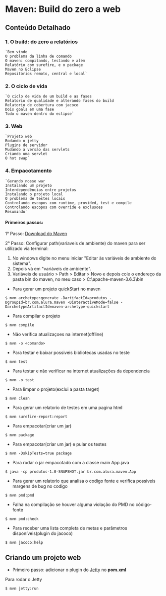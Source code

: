 # Maven: Build do zero a web

## Conteúdo Detalhado

### 1. O build: do zero a relatórios
	`Bem vindo
	O problema da linha de comando
	O maven: compilando, testando e além
	Relatório com surefire, e o package
	Maven no Eclipse
	Repositórios remoto, central e local`

### 2. O ciclo de vida
	`O ciclo de vida de um build e as fases
	Relatorio de qualidade e alterando fases do build
	Relatorio de cobertura com jacoco
	Dois goals em uma fase
	Todo o maven dentro do eclipse`

### 3. Web
	`Projeto web
	Rodando o jetty
	Plugins de servidor
	Mudando a versão das servlets
	Criando uma servlet
	O hot swap`

### 4. Empacotamento
	`Gerando nosso war
	Instalando um projeto
	Interdependências entre projetos
	Instalando o projeto local
	O problema de testes locais
	Controlando escopos com runtime, provided, test e compile
	Controlando escopos com override e exclusoes
	Resumindo`

#### Primeiros passos:

1° Passo: [Download do Maven](https://maven.apache.org/download.cgi)

2° Passo: Configurar path(variaveis de ambiente) do maven para ser utilizado via terminal: 
1. No windows digite no menu iniciar "Editar às variáveis de ambiente do sistema". 
2. Depois vá em "variáveis de ambiente". 
3. Variáveis de usuário > Path > Editar > Novo e depois cole o endereço da pasta bin do maven, no meu caso > C:\apache-maven-3.6.3\bin

	
- Para gerar um projeto quickStart no maven

`$ mvn archetype:generate -DartifactId=produtos -DgroupId=br.com.alura.maven -DinteractiveMode=false -DarchetypeArtifactId=maven-archetype-quickstart`

- Para compilar o projeto

`$ mvn compile`

- Não verifica atualizaçoes na internet(offline)

`$ mvn -o <comando>`

- Para testar e baixar possiveis bibliotecas usadas no teste

`$ mvn test`

- Para testar e não verificar na internet atualizações da dependencia

`$ mvn -o test`

- Para limpar o projeto(exclui a pasta target)

`$ mvn clean`

- Para gerar um relatorio de testes em uma pagina html

`$ mvn surefire-report:report`

- Para empacotar(criar um jar)

`$ mvn package`

- Para empacotar(criar um jar) e pular os testes

`$ mvn -DskipTests=true package`

- Para rodar o jar empacotado com a classe main App.java

`$ java -cp produtos-1.0-SNAPSHOT.jar br.com.alura.maven.App`

- Para gerar um relatorio que analisa o codigo fonte e verifica possiveis margens de bug no codigo

`$ mvn pmd:pmd`

- Falha na compilação se houver alguma violação do PMD no código-fonte

`$ mvn pmd:check`

- Para receber uma lista completa de metas e parâmetros disponíveis(plugin do jacoco)

`$ mvn jacoco:help`

## Criando um projeto web

- Primeiro passo: adicionar o plugin do [Jetty](https://www.eclipse.org/jetty/documentation/current/jetty-maven-plugin.html#jetty-run-goal) no **pom.xml**

Para rodar o Jetty

`$ mvn jetty:run` 
